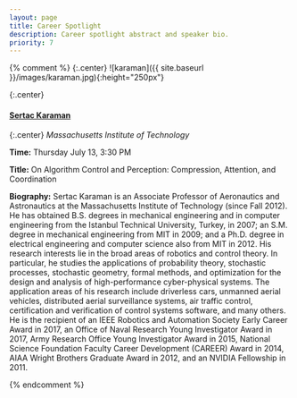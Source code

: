 ```yaml
---
layout: page
title: Career Spotlight
description: Career spotlight abstract and speaker bio.
priority: 7
---
```


{% comment %}
{:.center}
![karaman]({{ site.baseurl }}/images/karaman.jpg){:height="250px"}

{:.center}
#### **[Sertac Karaman](http://karaman.mit.edu/)**

{:.center}
*Massachusetts Institute of Technology*

**Time:** Thursday July 13, 3:30 PM

**Title:** On Algorithm Control and Perception: Compression, Attention, and Coordination

<!---
**Location:** TBD

**Abstract:** TBD
-->

**Biography:** Sertac Karaman is an Associate Professor of Aeronautics and
Astronautics at the Massachusetts Institute of Technology (since Fall 2012). He
has obtained B.S. degrees in mechanical engineering and in computer engineering
from the Istanbul Technical University, Turkey, in 2007; an S.M. degree in
mechanical engineering from MIT in 2009; and a Ph.D. degree in electrical
engineering and computer science also from MIT in 2012. His research interests
lie in the broad areas of robotics and control theory. In particular, he studies
the applications of probability theory, stochastic processes, stochastic
geometry, formal methods, and optimization for the design and analysis of
high-performance cyber-physical systems. The application areas of his research
include driverless cars, unmanned aerial vehicles, distributed aerial
surveillance systems, air traffic control, certification and verification of
control systems software, and many others. He is the recipient of an IEEE
Robotics and Automation Society Early Career Award in 2017, an Office of Naval
Research Young Investigator Award in 2017, Army Research Office Young
Investigator Award in 2015, National Science Foundation Faculty Career
Development (CAREER) Award in 2014, AIAA Wright Brothers Graduate Award in 2012,
and an NVIDIA Fellowship in 2011.

{% endcomment %}